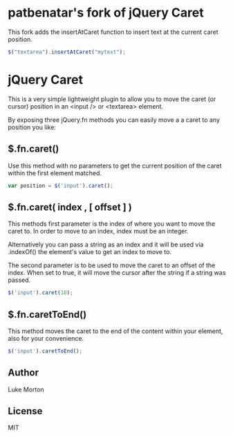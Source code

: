 # patbenatar's fork of jQuery Caret

This fork adds the insertAtCaret function to insert text at the current caret
position.

```js
$("textarea").insertAtCaret("mytext");
```

# jQuery Caret

This is a very simple lightweight plugin to allow you to move the
caret (or cursor) position in an &lt;input /&gt; or &lt;textarea&gt;
element.

By exposing three jQuery.fn methods you can easily move a a caret to
any position you like:

## $.fn.caret()

Use this method with no parameters to get the current position of the
caret within the first element matched.

```javascript
var position = $('input').caret();
```

## $.fn.caret( index , [ offset ] )

This methods first parameter is the index of where you want to move
the caret to. In order to move to an index, index must be an integer.

Alternatively you can pass a string as an index and it will be used
via .indexOf() the element's value to get an index to move to.

The second parameter is to be used to move the caret to an offset of
the index. When set to true, it will move the cursor after the string
if a string was passed.

```javascript
$('input').caret(10);
```

## $.fn.caretToEnd()

This method moves the caret to the end of the content within your
element, also for your convenience.

```javascript
$('input').caretToEnd();
```

## Author

Luke Morton

## License

MIT